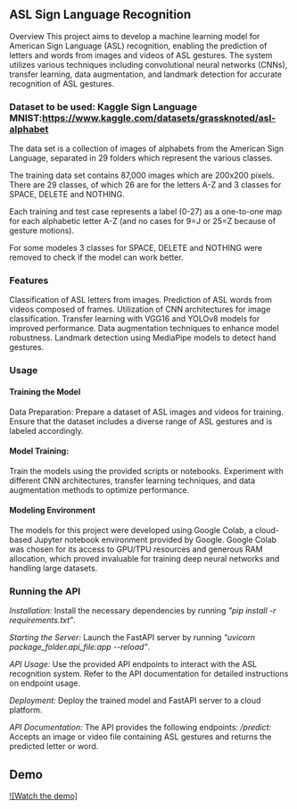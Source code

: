 
## ASL Sign Language Recognition
Overview
This project aims to develop a machine learning model for American Sign Language (ASL) recognition, enabling the prediction of letters and words from images and videos of ASL gestures. The system utilizes various techniques including convolutional neural networks (CNNs), transfer learning, data augmentation, and landmark detection for accurate recognition of ASL gestures.

### Dataset to be used: Kaggle Sign Language MNIST:https://www.kaggle.com/datasets/grassknoted/asl-alphabet
The data set is a collection of images of alphabets from the American Sign Language, separated in 29 folders which represent the various classes.

The training data set contains 87,000 images which are 200x200 pixels. There are 29 classes, of which 26 are for the letters A-Z and 3 classes for SPACE, DELETE and NOTHING.

Each training and test case represents a label (0-27) as a one-to-one map for each alphabetic letter A-Z (and no cases for 9=J or 25=Z because of gesture motions).

For some modeles 3 classes for SPACE, DELETE and NOTHING were removed to check if the model can work better.

### Features
Classification of ASL letters from images.
Prediction of ASL words from videos composed of frames.
Utilization of CNN architectures for image classification.
Transfer learning with VGG16 and YOLOv8 models for improved performance.
Data augmentation techniques to enhance model robustness.
Landmark detection using MediaPipe models to detect hand gestures.
### Usage
#### Training the Model
Data Preparation: Prepare a dataset of ASL images and videos for training. Ensure that the dataset includes a diverse range of ASL gestures and is labeled accordingly.

#### Model Training:
Train the models using the provided scripts or notebooks. Experiment with different CNN architectures, transfer learning techniques, and data augmentation methods to optimize performance.

#### Modeling Environment
The models for this project were developed using Google Colab, a cloud-based Jupyter notebook environment provided by Google. Google Colab was chosen for its access to GPU/TPU resources and generous RAM allocation, which proved invaluable for training deep neural networks and handling large datasets.

### Running the API
_Installation:_ Install the necessary dependencies by running *"pip install -r requirements.txt"*.

_Starting the Server:_ Launch the FastAPI server by running *"uvicorn package_folder.api_file:app --reload"*.

_API Usage:_ Use the provided API endpoints to interact with the ASL recognition system. Refer to the API documentation for detailed instructions on endpoint usage.

_Deployment:_ Deploy the trained model and FastAPI server to a cloud platform.

_API Documentation:_ The API provides the following endpoints:
      _/predict:_ Accepts an image or video file containing ASL gestures and returns the predicted letter or word.

## Demo
[![Watch the demo]](video_demo/demo.mp4)

